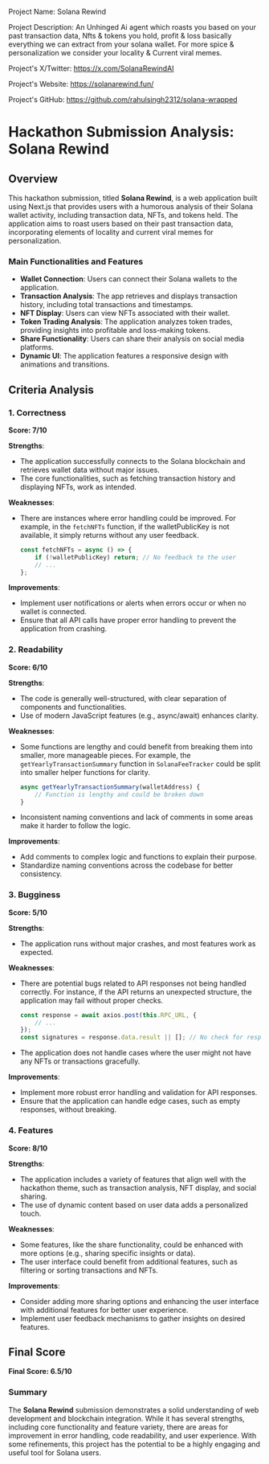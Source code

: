 
Project Name: Solana Rewind


Project Description: An Unhinged Ai agent which roasts you based on your past transaction data, Nfts & tokens you hold, profit & loss basically everything we can extract from your solana wallet. 
For more spice & personalization we consider your locality & Current viral memes.


Project's X/Twitter: https://x.com/SolanaRewindAI


Project's Website: https://solanarewind.fun/


Project's GitHub: https://github.com/rahulsingh2312/solana-wrapped






# Hackathon Submission Analysis: Solana Rewind

## Overview
This hackathon submission, titled **Solana Rewind**, is a web application built using Next.js that provides users with a humorous analysis of their Solana wallet activity, including transaction data, NFTs, and tokens held. The application aims to roast users based on their past transaction data, incorporating elements of locality and current viral memes for personalization. 

### Main Functionalities and Features
- **Wallet Connection**: Users can connect their Solana wallets to the application.
- **Transaction Analysis**: The app retrieves and displays transaction history, including total transactions and timestamps.
- **NFT Display**: Users can view NFTs associated with their wallet.
- **Token Trading Analysis**: The application analyzes token trades, providing insights into profitable and loss-making tokens.
- **Share Functionality**: Users can share their analysis on social media platforms.
- **Dynamic UI**: The application features a responsive design with animations and transitions.

## Criteria Analysis

### 1. Correctness
**Score: 7/10**

**Strengths**:
- The application successfully connects to the Solana blockchain and retrieves wallet data without major issues.
- The core functionalities, such as fetching transaction history and displaying NFTs, work as intended.

**Weaknesses**:
- There are instances where error handling could be improved. For example, in the `fetchNFTs` function, if the walletPublicKey is not available, it simply returns without any user feedback.
  
  ```javascript
  const fetchNFTs = async () => {
      if (!walletPublicKey) return; // No feedback to the user
      // ...
  };
  ```

**Improvements**:
- Implement user notifications or alerts when errors occur or when no wallet is connected.
- Ensure that all API calls have proper error handling to prevent the application from crashing.

### 2. Readability
**Score: 6/10**

**Strengths**:
- The code is generally well-structured, with clear separation of components and functionalities.
- Use of modern JavaScript features (e.g., async/await) enhances clarity.

**Weaknesses**:
- Some functions are lengthy and could benefit from breaking them into smaller, more manageable pieces. For example, the `getYearlyTransactionSummary` function in `SolanaFeeTracker` could be split into smaller helper functions for clarity.

  ```javascript
  async getYearlyTransactionSummary(walletAddress) {
      // Function is lengthy and could be broken down
  }
  ```

- Inconsistent naming conventions and lack of comments in some areas make it harder to follow the logic.

**Improvements**:
- Add comments to complex logic and functions to explain their purpose.
- Standardize naming conventions across the codebase for better consistency.

### 3. Bugginess
**Score: 5/10**

**Strengths**:
- The application runs without major crashes, and most features work as expected.

**Weaknesses**:
- There are potential bugs related to API responses not being handled correctly. For instance, if the API returns an unexpected structure, the application may fail without proper checks.

  ```javascript
  const response = await axios.post(this.RPC_URL, {
      // ...
  });
  const signatures = response.data.result || []; // No check for response validity
  ```

- The application does not handle cases where the user might not have any NFTs or transactions gracefully.

**Improvements**:
- Implement more robust error handling and validation for API responses.
- Ensure that the application can handle edge cases, such as empty responses, without breaking.

### 4. Features
**Score: 8/10**

**Strengths**:
- The application includes a variety of features that align well with the hackathon theme, such as transaction analysis, NFT display, and social sharing.
- The use of dynamic content based on user data adds a personalized touch.

**Weaknesses**:
- Some features, like the share functionality, could be enhanced with more options (e.g., sharing specific insights or data).
- The user interface could benefit from additional features, such as filtering or sorting transactions and NFTs.

**Improvements**:
- Consider adding more sharing options and enhancing the user interface with additional features for better user experience.
- Implement user feedback mechanisms to gather insights on desired features.

## Final Score
**Final Score: 6.5/10**

### Summary
The **Solana Rewind** submission demonstrates a solid understanding of web development and blockchain integration. While it has several strengths, including core functionality and feature variety, there are areas for improvement in error handling, code readability, and user experience. With some refinements, this project has the potential to be a highly engaging and useful tool for Solana users.